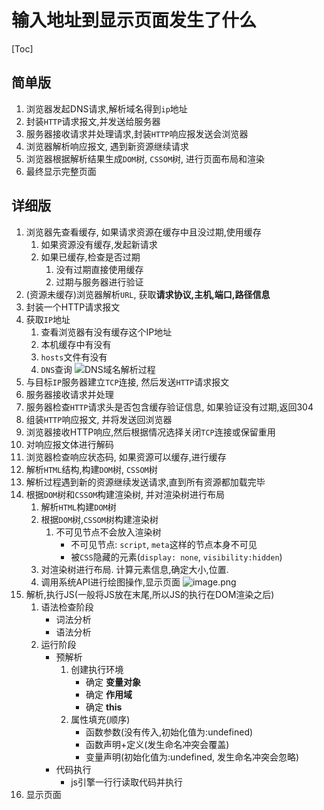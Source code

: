 # 输入地址到显示页面发生了什么
[Toc]
## 简单版
1. 浏览器发起DNS请求,解析域名得到`ip`地址
2. 封装`HTTP`请求报文,并发送给服务器
3. 服务器接收请求并处理请求,封装`HTTP`响应报发送会浏览器
4. 浏览器解析响应报文, 遇到新资源继续请求
5. 浏览器根据解析结果生成`DOM`树, `CSSOM`树, 进行页面布局和渲染
6. 最终显示完整页面

## 详细版
1. 浏览器先查看缓存, 如果请求资源在缓存中且没过期,使用缓存
   1. 如果资源没有缓存,发起新请求
   2. 如果已缓存,检查是否过期
      1. 没有过期直接使用缓存
      2. 过期与服务器进行验证
2. (资源未缓存)浏览器解析`URL`, 获取**请求协议,主机,端口,路径信息**
3. 封装一个HTTP请求报文
4. 获取`IP`地址
   1. 查看浏览器有没有缓存这个IP地址
   2. 本机缓存中有没有
   3. `hosts`文件有没有
   4. `DNS`查询
   ![DNS域名解析过程](https://images2017.cnblogs.com/blog/1218623/201709/1218623-20170915180456610-2073434407.png)
5. 与目标`IP`服务器建立`TCP`连接, 然后发送`HTTP`请求报文
6. 服务器接收请求并处理
7. 服务器检查`HTTP`请求头是否包含缓存验证信息, 如果验证没有过期,返回304
8. 组装`HTTP`响应报文, 并将发送回浏览器
9.  浏览器接收HTTP响应,然后根据情况选择关闭`TCP`连接或保留重用
10. 对响应报文体进行解码
11. 浏览器检查响应状态码, 如果资源可以缓存,进行缓存
12. 解析`HTML`结构,构建`DOM`树, `CSSOM`树
13. 解析过程遇到新的资源继续发送请求,直到所有资源都加载完毕
14. 根据`DOM`树和`CSSOM`构建渲染树, 并对渲染树进行布局
    1.  解析`HTML`构建`DOM`树
    2.  根据`DOM`树,`CSSOM`树构建渲染树
        1.  不可见节点不会放入渲染树
            + 不可见节点: `script`, `meta`这样的节点本身不可见
            + 被`CSS`隐藏的元素(`display: none`, `visibility:hidden`)
    3. 对渲染树进行布局. 计算元素信息,确定大小,位置.
    4. 调用系统API进行绘图操作,显示页面
    ![image.png](https://i.loli.net/2020/03/20/u9aMhdo31sYcEL6.png)
15. 解析,执行JS(一般将JS放在末尾,所以JS的执行在DOM渲染之后)
    1. 语法检查阶段
        + 词法分析
        + 语法分析
    2. 运行阶段
       +  预解析
           1.  创建执行环境
                +  确定 **变量对象**
                +  确定 **作用域**
                +  确定 **this**
            2. 属性填充(顺序)
               + 函数参数(没有传入,初始化值为:undefined)
               + 函数声明+定义(发生命名冲突会覆盖)
               + 变量声明(初始化值为:undefined, 发生命名冲突会忽略)
       +  代码执行
          +  js引擎一行行读取代码并执行
16.  显示页面
